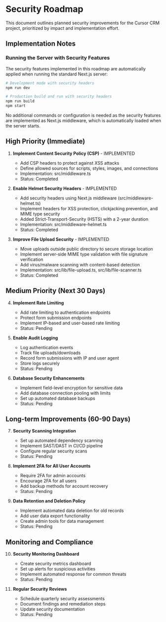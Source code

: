 # Security Roadmap

This document outlines planned security improvements for the Cursor CRM project, prioritized by impact and implementation effort.

## Implementation Notes

### Running the Server with Security Features

The security features implemented in this roadmap are automatically applied when running the standard Next.js server:

```bash
# Development mode with security headers
npm run dev

# Production build and run with security headers
npm run build
npm start
```

No additional commands or configuration is needed as the security features are implemented as Next.js middleware, which is automatically loaded when the server starts.

## High Priority (Immediate)

1. **Implement Content Security Policy (CSP)** - IMPLEMENTED
   - Add CSP headers to protect against XSS attacks
   - Define allowed sources for scripts, styles, images, and connections
   - Implementation: src/middleware.ts
   - Status: Completed

2. **Enable Helmet Security Headers** - IMPLEMENTED
   - Add security headers using Next.js middleware (src/middleware-helmet.ts)
   - Implement headers for XSS protection, clickjacking prevention, and MIME type security
   - Added Strict-Transport-Security (HSTS) with a 2-year duration
   - Implementation: src/middleware-helmet.ts
   - Status: Completed

3. **Improve File Upload Security** - IMPLEMENTED
   - Move uploads outside public directory to secure storage location
   - Implement server-side MIME type validation with file signature verification
   - Add virus/malware scanning with content-based detection
   - Implementation: src/lib/file-upload.ts, src/lib/file-scanner.ts
   - Status: Completed

## Medium Priority (Next 30 Days)

4. **Implement Rate Limiting**
   - Add rate limiting to authentication endpoints
   - Protect form submission endpoints
   - Implement IP-based and user-based rate limiting
   - Status: Pending

5. **Enable Audit Logging**
   - Log authentication events
   - Track file uploads/downloads
   - Record form submissions with IP and user agent
   - Store logs securely
   - Status: Pending

6. **Database Security Enhancements**
   - Implement field-level encryption for sensitive data
   - Add database connection pooling with limits
   - Set up automated database backups
   - Status: Pending

## Long-term Improvements (60-90 Days)

7. **Security Scanning Integration**
   - Set up automated dependency scanning
   - Implement SAST/DAST in CI/CD pipeline
   - Configure regular security scans
   - Status: Pending

8. **Implement 2FA for All User Accounts**
   - Require 2FA for admin accounts
   - Encourage 2FA for all users
   - Add backup methods for account recovery
   - Status: Pending

9. **Data Retention and Deletion Policy**
   - Implement automated data deletion for old records
   - Add user data export functionality
   - Create admin tools for data management
   - Status: Pending

## Monitoring and Compliance

10. **Security Monitoring Dashboard**
    - Create security metrics dashboard
    - Set up alerts for suspicious activities
    - Implement automated response for common threats
    - Status: Pending

11. **Regular Security Reviews**
    - Schedule quarterly security assessments
    - Document findings and remediation steps
    - Update security documentation
    - Status: Pending 